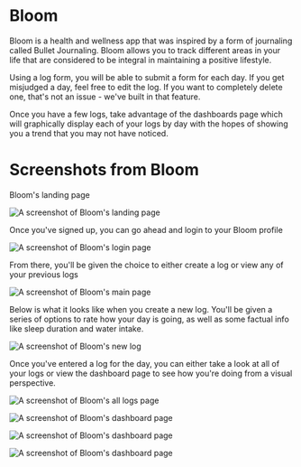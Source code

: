 # Bloom

Bloom is a health and wellness app that was inspired by a form of journaling called Bullet Journaling. Bloom allows you to track different areas in your life that are considered to be integral in maintaining a positive lifestyle. 

Using a log form, you will be able to submit a form for each day. If you get misjudged a day, feel free to edit the log. If you want to completely delete one, that's not an issue - we've built in that feature.

Once you have a few logs, take advantage of the dashboards page which will graphically display each of your logs by day with the hopes of showing you a trend that you may not have noticed. 

# Screenshots from Bloom


Bloom's landing page


![A screenshot of Bloom's landing page](screenshots/Landing.png)


Once you've signed up, you can go ahead and login to your Bloom profile


![A screenshot of Bloom's login page](screenshots/Login.png)


From there, you'll be given the choice to either create a log or view any of your previous logs


![A screenshot of Bloom's main page](screenshots/Main.png)


Below is what it looks like when you create a new log. You'll be given a series of options to rate how your day is going, as well as some factual info like sleep duration and water intake.


![A screenshot of Bloom's new log](screenshots/NewLog.png)


Once you've entered a log for the day, you can either take a look at all of your logs or view the dashboard page to see how you're doing from a visual perspective. 


![A screenshot of Bloom's all logs page](screenshots/AllLogs.png)

![A screenshot of Bloom's dashboard page](screenshots/Dash1.png)

![A screenshot of Bloom's dashboard page](screenshots/Dash2.png)

![A screenshot of Bloom's dashboard page](screenshots/Dash3.png)
